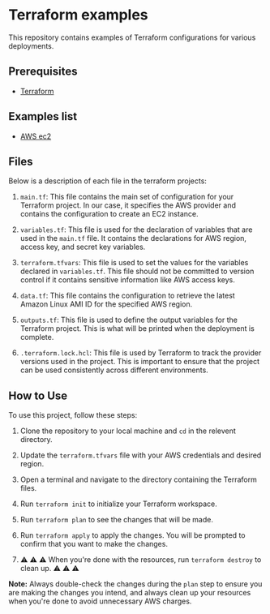 # Terraform examples

This repository contains examples of Terraform configurations for various deployments.


## Prerequisites

- [Terraform](https://www.terraform.io)


## Examples list

- [AWS ec2](./aws_ec2/README.md)

## Files

Below is a description of each file in the terraform projects:

1. `main.tf`: This file contains the main set of configuration for your Terraform project. In our case, it specifies the AWS provider and contains the configuration to create an EC2 instance.

2. `variables.tf`: This file is used for the declaration of variables that are used in the `main.tf` file. It contains the declarations for AWS region, access key, and secret key variables.

3. `terraform.tfvars`: This file is used to set the values for the variables declared in `variables.tf`. This file should not be committed to version control if it contains sensitive information like AWS access keys.

4. `data.tf`: This file contains the configuration to retrieve the latest Amazon Linux AMI ID for the specified AWS region.

5. `outputs.tf`: This file is used to define the output variables for the Terraform project. This is what will be printed when the deployment is complete.

6. `.terraform.lock.hcl`: This file is used by Terraform to track the provider versions used in the project. This is important to ensure that the project can be used consistently across different environments.



## How to Use

To use this project, follow these steps:

1. Clone the repository to your local machine and `cd` in the relevent directory.

2. Update the `terraform.tfvars` file with your AWS credentials and desired region.

3. Open a terminal and navigate to the directory containing the Terraform files.

4. Run `terraform init` to initialize your Terraform workspace.

5. Run `terraform plan` to see the changes that will be made.

6. Run `terraform apply` to apply the changes. You will be prompted to confirm that you want to make the changes.

7. ⚠️ ⚠️ ⚠️ When you're done with the resources, run `terraform destroy` to clean up. ⚠️ ⚠️ ⚠️

**Note:** Always double-check the changes during the `plan` step to ensure you are making the changes you intend, and always clean up your resources when you're done to avoid unnecessary AWS charges.
